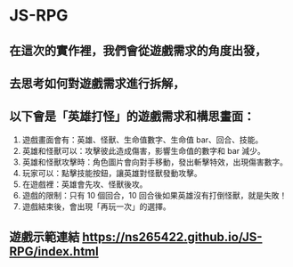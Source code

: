 # JS-RPG

## 在這次的實作裡，我們會從遊戲需求的角度出發，
## 去思考如何對遊戲需求進行拆解，
## 以下會是「英雄打怪」的遊戲需求和構思畫面：

1. 遊戲畫面會有：英雄、怪獸、生命值數字、生命值 bar、回合、技能。
2. 英雄和怪獸可以：攻擊彼此造成傷害，影響生命值的數字和 bar 減少。
3. 英雄和怪獸攻擊時：角色圖片會向對手移動，發出斬擊特效，出現傷害數字。
4. 玩家可以：點擊技能按鈕，讓英雄對怪獸發動攻擊。
5. 在遊戲裡：英雄會先攻、怪獸後攻。
6. 遊戲的限制：只有 10 個回合，10 回合後如果英雄沒有打倒怪獸，就是失敗！
7. 遊戲結束後，會出現「再玩一次」的選擇。

## 遊戲示範連結 https://ns265422.github.io/JS-RPG/index.html
